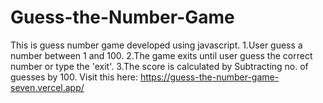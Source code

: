 # Guess-the-Number-Game
This is guess number game developed using javascript.
1.User guess a number between 1 and 100.
2.The game exits until user guess the correct number or type the 'exit'.
3.The score is calculated by Subtracting no. of guesses by 100.
Visit this here: https://guess-the-number-game-seven.vercel.app/
